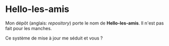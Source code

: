 # Hello-les-amis
Mon dépôt (anglais: *repository*) porte le nom de **Hello-les-amis**. 
Il n'est pas fait pour les manches.

Ce système de mise à jour me séduit et vous ?

